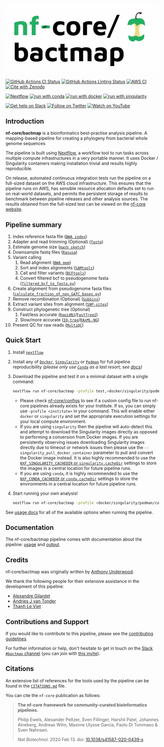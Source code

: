 # ![nf-core/bactmap](docs/images/nf-core-bactmap_logo.png)

[![GitHub Actions CI Status](https://github.com/nf-core/bactmap/workflows/nf-core%20CI/badge.svg)](https://github.com/nf-core/bactmap/actions?query=workflow%3A%22nf-core+CI%22)
[![GitHub Actions Linting Status](https://github.com/nf-core/bactmap/workflows/nf-core%20linting/badge.svg)](https://github.com/nf-core/bactmap/actions?query=workflow%3A%22nf-core+linting%22)
[![AWS CI](https://img.shields.io/badge/CI%20tests-full%20size-FF9900?labelColor=000000&logo=Amazon%20AWS)](https://nf-co.re/bactmap/results)
[![Cite with Zenodo](http://img.shields.io/badge/DOI-10.5281/zenodo.XXXXXXX-1073c8?labelColor=000000)](https://doi.org/10.5281/zenodo.XXXXXXX)

[![Nextflow](https://img.shields.io/badge/nextflow%20DSL2-%E2%89%A520.11.0--edge-23aa62.svg?labelColor=000000)](https://www.nextflow.io/)
[![run with conda](http://img.shields.io/badge/run%20with-conda-3EB049?labelColor=000000&logo=anaconda)](https://docs.conda.io/en/latest/)
[![run with docker](https://img.shields.io/badge/run%20with-docker-0db7ed?labelColor=000000&logo=docker)](https://www.docker.com/)
[![run with singularity](https://img.shields.io/badge/run%20with-singularity-1d355c.svg?labelColor=000000)](https://sylabs.io/docs/)

[![Get help on Slack](http://img.shields.io/badge/slack-nf--core%20%23bactmap-4A154B?labelColor=000000&logo=slack)](https://nfcore.slack.com/channels/bactmap)
[![Follow on Twitter](http://img.shields.io/badge/twitter-%40nf__core-1DA1F2?labelColor=000000&logo=twitter)](https://twitter.com/nf_core)
[![Watch on YouTube](http://img.shields.io/badge/youtube-nf--core-FF0000?labelColor=000000&logo=youtube)](https://www.youtube.com/c/nf-core)

## Introduction

<!-- TODO nf-core: Write a 1-2 sentence summary of what data the pipeline is for and what it does -->
**nf-core/bactmap** is a bioinformatics best-practise analysis pipeline. A mapping-based pipeline for creating a phylogeny from bacterial whole genome sequences

The pipeline is built using [Nextflow](https://www.nextflow.io), a workflow tool to run tasks across multiple compute infrastructures in a very portable manner. It uses Docker / Singularity containers making installation trivial and results highly reproducible.

<!-- TODO nf-core: Add full-sized test dataset and amend the paragraph below if applicable -->
On release, automated continuous integration tests run the pipeline on a full-sized dataset on the AWS cloud infrastructure. This ensures that the pipeline runs on AWS, has sensible resource allocation defaults set to run on real-world datasets, and permits the persistent storage of results to benchmark between pipeline releases and other analysis sources. The results obtained from the full-sized test can be viewed on the [nf-core website](https://nf-co.re/bactmap/results).

## Pipeline summary

<!-- TODO nf-core: Fill in short bullet-pointed list of the default steps in the pipeline -->
1. Index reference fasta file ([`BWA index`](https://github.com/lh3/bwa))
2. Adapter and read trimming (Optional) ([`fastp`](https://github.com/OpenGene/fastp))
3. Estimate genome size ([`mash sketch`](https://mash.readthedocs.io/en/latest/index.html))
4. Downsample fastq files ([`Rasusa`](https://github.com/mbhall88/rasusa))
5. Variant calling
    1. Read alignment ([`BWA mem`](https://github.com/lh3/bwa))
    2. Sort and index alignments ([`SAMtools`](https://sourceforge.net/projects/samtools/files/samtools/))
    3. Call and filter variants ([`BCFtools`](http://samtools.github.io/bcftools/bcftools.html))
    4. Convert filtered bcf to pseudogenome fasta ([`filtered_bcf_to_fasta.py`]())
6. Create alignment from pseudogenome fasta files ([`calculate_fraction_of_non_GATC_bases.py`]())
7. Remove recombination (Optional) ([`Gubbins`](https://sanger-pathogens.github.io/gubbins/))
8. Extract variant sites from alignment ([`SNP-sites`](https://github.com/sanger-pathogens/snp-sites))
9. Construct phylogenetic tree (Optional)
    1. Fast/less accurate ([`RapidNJ`](https://birc.au.dk/software/rapidnj/)/[`FastTree2`](http://www.microbesonline.org/fasttree/))
    2. Slow/more accurate ([`IQ-tree`](http://www.iqtree.org/)/[`RAxML-NG`](https://github.com/amkozlov/raxml-ng))
10. Present QC for raw reads ([`MultiQC`](http://multiqc.info/))

## Quick Start

1. Install [`nextflow`](https://nf-co.re/usage/installation)

2. Install any of [`Docker`](https://docs.docker.com/engine/installation/), [`Singularity`](https://www.sylabs.io/guides/3.0/user-guide/) or [`Podman`](https://podman.io/) for full pipeline reproducibility _(please only use [`Conda`](https://conda.io/miniconda.html) as a last resort; see [docs](https://nf-co.re/usage/configuration#basic-configuration-profiles))_

3. Download the pipeline and test it on a minimal dataset with a single command:

    ```bash
    nextflow run nf-core/bactmap -profile test,<docker/singularity/podman/conda/institute>
    ```

    * Please check [nf-core/configs](https://github.com/nf-core/configs#documentation) to see if a custom config file to run nf-core pipelines already exists for your Institute. If so, you can simply use `-profile <institute>` in your command. This will enable either `docker` or `singularity` and set the appropriate execution settings for your local compute environment.
    * If you are using `singularity` then the pipeline will auto-detect this and attempt to download the Singularity images directly as opposed to performing a conversion from Docker images. If you are persistently observing issues downloading Singularity images directly due to timeout or network issues then please use the `--singularity_pull_docker_container` parameter to pull and convert the Docker image instead. It is also highly recommended to use the [`NXF_SINGULARITY_CACHEDIR` or `singularity.cacheDir`](https://www.nextflow.io/docs/latest/singularity.html?#singularity-docker-hub) settings to store the images in a central location for future pipeline runs.
    * If you are using `conda`, it is highly recommended to use the [`NXF_CONDA_CACHEDIR` or `conda.cacheDir`](https://www.nextflow.io/docs/latest/conda.html) settings to store the environments in a central location for future pipeline runs.

4. Start running your own analysis!

    <!-- TODO nf-core: Update the example "typical command" below used to run the pipeline -->

    ```bash
    nextflow run nf-core/bactmap -profile <docker/singularity/podman/conda/institute> --input samplesheet.csv --reference NCTC13799.fna
    ```

See [usage docs](https://nf-co.re/bactmap/usage) for all of the available options when running the pipeline.

## Documentation

The nf-core/bactmap pipeline comes with documentation about the pipeline: [usage](https://nf-co.re/bactmap/usage) and [output](https://nf-co.re/bactmap/output).

## Credits

nf-core/bactmap was originally written by [Anthony Underwood](https://github.com/aunderwo).

We thank the following people for their extensive assistance in the development
of this pipeline:

* [Alexandre Gilardet](https://github.com/alexandregilardet)
* [Andries J van Tonder](https://github.com/avantonder/)
* [Thanh Le Viet](https://github.com/thanhleviet)

<!-- TODO nf-core: If applicable, make list of people who have also contributed -->

## Contributions and Support

If you would like to contribute to this pipeline, please see the [contributing guidelines](.github/CONTRIBUTING.md).

For further information or help, don't hesitate to get in touch on the [Slack `#bactmap` channel](https://nfcore.slack.com/channels/bactmap) (you can join with [this invite](https://nf-co.re/join/slack)).

## Citations

<!-- TODO nf-core: Add citation for pipeline after first release. Uncomment lines below, update Zenodo doi and badge at the top of this file. -->
<!-- If you use  nf-core/bactmap for your analysis, please cite it using the following doi: [10.5281/zenodo.XXXXXX](https://doi.org/10.5281/zenodo.XXXXXX) -->

<!-- TODO nf-core: Add bibliography of tools and data used in your pipeline -->
An extensive list of references for the tools used by the pipeline can be found in the [`CITATIONS.md`](CITATIONS.md) file.

You can cite the `nf-core` publication as follows:

> **The nf-core framework for community-curated bioinformatics pipelines.**
>
> Philip Ewels, Alexander Peltzer, Sven Fillinger, Harshil Patel, Johannes Alneberg, Andreas Wilm, Maxime Ulysse Garcia, Paolo Di Tommaso & Sven Nahnsen.
>
> _Nat Biotechnol._ 2020 Feb 13. doi: [10.1038/s41587-020-0439-x](https://dx.doi.org/10.1038/s41587-020-0439-x).
